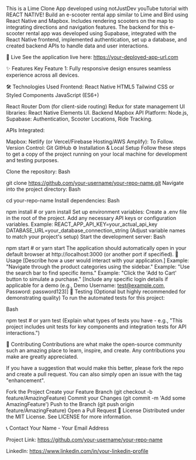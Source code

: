 This is a Lime Clone App developed using notJustDev youTube tutorial with REACT NATIVE! Build an e-scooter rental app similar to Lime and Bird using React Native and Mapbox. Includes rendering scooters on the map to integrating directions and navigation features.  The backend for this e-scooter rental app was developed using Supabase, integrated with the React Native frontend, implemented authentication, set up a database, and created backend APIs to handle data and user interactions. 

🚀 Live See the application live here: https://your-deployed-app-url.com

✨ Features Key Feature 1: Fully responsive design ensures seamless experience across all devices. 

🛠️ Technologies Used Frontend: React Native HTML5 Tailwind CSS or Styled Components JavaScript (ES6+)

React Router Dom (for client-side routing) Redux for state management UI libraries: React Native Elements UI. Backend Mapbox API Platform: Node.js, Supabase: Authentication, Scooter Locations, Ride Tracking.

APIs Integrated:

Mapbox: Netlify (or Vercel/Firebase Hosting/AWS Amplify): To Follow. Version Control: Git GitHub ⚙️ Installation & Local Setup Follow these steps to get a copy of the project running on your local machine for development and testing purposes.

Clone the repository: Bash

git clone https://github.com/your-username/your-repo-name.git Navigate into the project directory: Bash

cd your-repo-name Install dependencies: Bash

npm install # or yarn install Set up environment variables: Create a .env file in the root of the project. Add any necessary API keys or configuration variables. Example: REACT_APP_API_KEY=your_actual_api_key DATABASE_URL=your_database_connection_string (Adjust variable names to match your project's setup) Start the development server: Bash

npm start # or yarn start The application should automatically open in your default browser at http://localhost:3000 (or another port if specified). 🚀 Usage [Describe how a user would interact with your application.] Example: "Navigate through the product categories using the sidebar." Example: "Use the search bar to find specific items." Example: "Click the 'Add to Cart' button to simulate a purchase." [Include any specific login details if applicable for a demo (e.g., Demo Username: test@example.com, Password: password123)] 🧪 Testing (Optional but highly recommended for demonstrating quality) To run the automated tests for this project:

Bash

npm test # or yarn test (Explain what types of tests you have - e.g., "This project includes unit tests for key components and integration tests for API interactions.")

🤝 Contributing Contributions are what make the open-source community such an amazing place to learn, inspire, and create. Any contributions you make are greatly appreciated.

If you have a suggestion that would make this better, please fork the repo and create a pull request. You can also simply open an issue with the tag "enhancement".

Fork the Project Create your Feature Branch (git checkout -b feature/AmazingFeature) Commit your Changes (git commit -m 'Add some AmazingFeature') Push to the Branch (git push origin feature/AmazingFeature) Open a Pull Request 📄 License Distributed under the MIT License. See LICENSE for more information.

📞 Contact Your Name - Your Email Address

Project Link: https://github.com/your-username/your-repo-name

LinkedIn: https://www.linkedin.com/in/your-linkedin-profile
